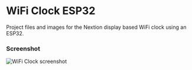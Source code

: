 # WiFi Clock ESP32

Project files and images for the Nextion display based WiFi clock using an ESP32.

### Screenshot

![WiFi Clock screenshot](./WiFi_Clock_ESP32.jpg)


